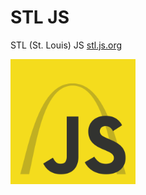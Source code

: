 # STL JS

STL (St. Louis) JS [stl.js.org](https://stl.js.org/)

<img src="stl-js.png" width="200" />
